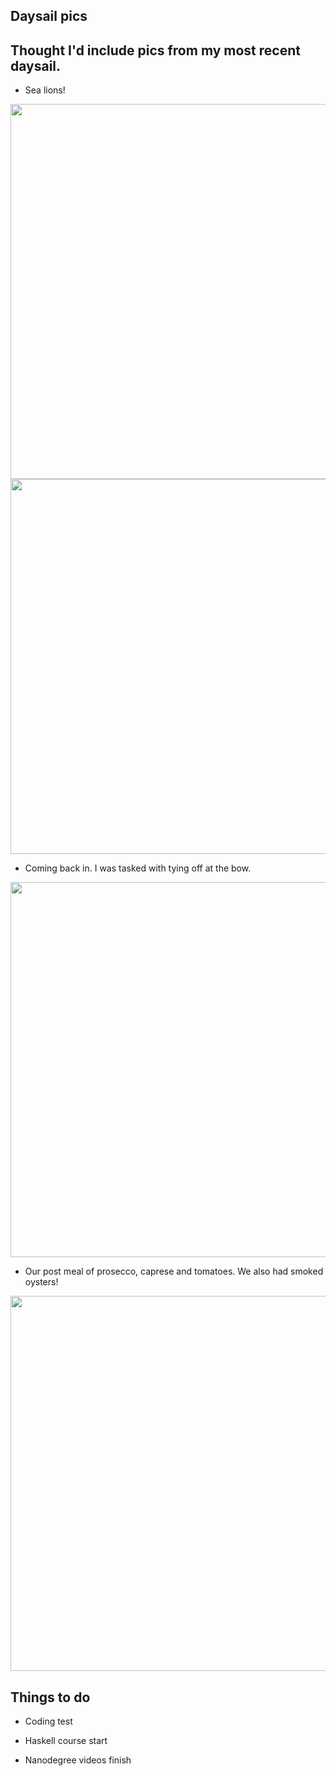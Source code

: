 ## Daysail pics

## Thought I'd include pics from my most recent daysail.

- Sea lions!

<img src="/wsa_small/wsa_001.png" width="600">

<img src="/wsa_small/wsa_002.png" width="600">

- Coming back in. I was tasked with tying off at the bow.

<img src="/wsa_small/wsa_003.png" width="600">

- Our post meal of prosecco, caprese and tomatoes. We also had smoked oysters!

<img src="/wsa_small/wsa_004.png" width="600">


## Things to do

- Coding test

- Haskell course start 

- Nanodegree videos finish
